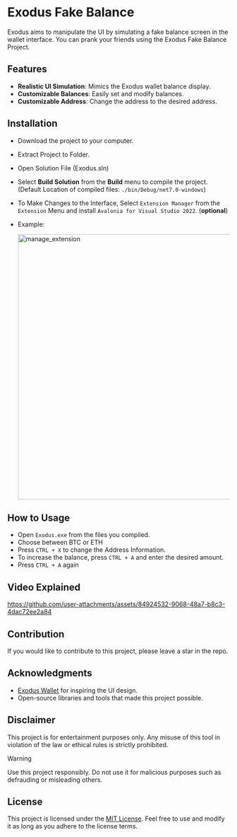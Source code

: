 # Exodus Fake Balance

Exodus aims to manipulate the UI by simulating a fake balance screen in the wallet interface. You can prank your friends using the Exodus Fake Balance Project.

## Features

- **Realistic UI Simulation**: Mimics the Exodus wallet balance display.
- **Customizable Balances**: Easily set and modify balances.
- **Customizable Address**: Change the address to the desired address.

## Installation

- Download the project to your computer.
- Extract Project to Folder.
- Open Solution File (Exodus.sln)
- Select **Build Solution** from the **Build** menu to compile the project. (Default Location of compiled files: `./bin/Debug/net7.0-windows`)
- To Make Changes to the Interface, Select `Extension Manager` from the `Extension` Menu and install `Avalonia for Visual Studio 2022`. (**optional**)
- Example:

    <img src="https://github.com/user-attachments/assets/3774ffe4-7a98-4e99-ab1e-088503360174" alt="manage_extension" width="600">

## How to Usage

- Open `Exodus.exe` from the files you compiled.
- Choose between BTC or ETH
- Press `CTRL + X` to change the Address Information.
- To increase the balance, press `CTRL + A` and enter the desired amount.
- Press `CTRL + A` again

## Video Explained

https://github.com/user-attachments/assets/84924532-9068-48a7-b8c3-4dac72ee2a84

## Contribution

If you would like to contribute to this project, please leave a star in the repo.

## Acknowledgments

- [Exodus Wallet](https://www.exodus.com/) for inspiring the UI design.
- Open-source libraries and tools that made this project possible.

## Disclaimer

This project is for entertainment purposes only. Any misuse of this tool in violation of the law or ethical rules is strictly prohibited.

> [!WARNING]  
> Use this project responsibly. Do not use it for malicious purposes such as defrauding or misleading others.

## License

This project is licensed under the [MIT License](LICENSE). Feel free to use and modify it as long as you adhere to the license terms.
